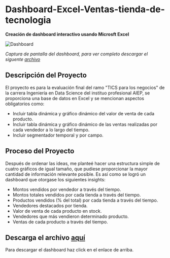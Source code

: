 # Dashboard-Excel-Ventas-tienda-de-tecnologia
__Creación de dashboard interactivo usando Microsft Excel__

<image src="https://github.com/BastianLQ/Dashboard-Excel-Ventas-tienda-de-tecnologia/blob/main/Screenshot.png" alt="Dashboard">

_Captura de pantalla del dashboard, para ver completo descargar el siguente [archivo](https://github.com/BastianLQ/Dashboard-Excel-Ventas-tienda-de-tecnologia/blob/main/L%C3%B3pez_Basti%C3%A1n_Actividad_practica_semana_7_TDA102.xlsx)_

## Descripción del Proyecto
El proyecto es para la evaluación final del ramo "TICS para los negocios" de la carrera Ingeniería en Data Science del instituo profesional AIEP, se proporciona una base de datos en Excel y se mencionan aspectos obligatorios como:
- Incluir tabla dinámica y gráfico dinámico del valor de venta de cada producto.
- Incluir tabla dinámica y gráfico dinámico de las ventas realizadas por cada vendedor a lo largo del tiempo.
- Incluir segmentador temporal y por campo.

## Proceso del Proyecto
Después de ordenar las ideas, me planteé hacer una estructura simple de cuatro gráficos de igual tamaño, que pudiese proporcionar la mayor cantidad de información relevante posible. Es así como se logró un dashboard que otorgase los siguientes insights:

  - Montos vendidos por vendedor a través del tiempo. 
  - Montos totales vendidos por cada tienda a través del tiempo.
  - Productos vendidos (% del total) por cada tienda a través del tiempo.
  - Vendedores destacados por tienda.
  - Valor de venta de cada producto en stock.
  - Vendedores que más vendieron determinado producto.
  - Ventas de cada producto a través del tiempo.
    
## Descarga el archivo [aquí](https://github.com/BastianLQ/Dashboard-Excel-Ventas-tienda-de-tecnologia/blob/main/L%C3%B3pez_Basti%C3%A1n_Actividad_practica_semana_7_TDA102.xlsx)
Para descargar el dashboard haz click en el enlace de arriba.
